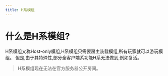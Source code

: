 ```yaml
---
title: H系模组
---
```

# 什么是H系模组?
H系模组又称Host-only模组,H系模组只需要房主装载模组,所有玩家就可以游玩模组。
但是,由于其特殊性,部分全客户端系功能H系无法做到,例如复活。

> H系模组现在无法在官方服务器公开房间。